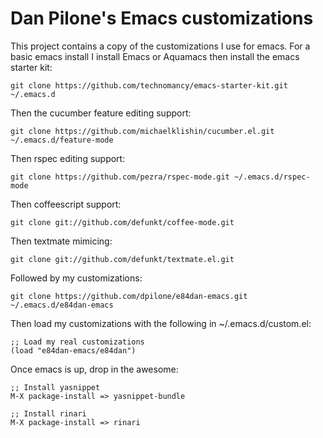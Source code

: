 # Dan Pilone's Emacs customizations
This project contains a copy of the customizations I use for emacs.
For a basic emacs install I install Emacs or Aquamacs then install the
emacs starter kit:

    git clone https://github.com/technomancy/emacs-starter-kit.git ~/.emacs.d

Then the cucumber feature editing support:

    git clone https://github.com/michaelklishin/cucumber.el.git ~/.emacs.d/feature-mode

Then rspec editing support:

    git clone https://github.com/pezra/rspec-mode.git ~/.emacs.d/rspec-mode

Then coffeescript support:

    git clone git://github.com/defunkt/coffee-mode.git

Then textmate mimicing:

    git clone git://github.com/defunkt/textmate.el.git

Followed by my customizations:

    git clone https://github.com/dpilone/e84dan-emacs.git ~/.emacs.d/e84dan-emacs

Then load my customizations with the following in ~/.emacs.d/custom.el:

    ;; Load my real customizations
    (load "e84dan-emacs/e84dan")

Once emacs is up, drop in the awesome:

    ;; Install yasnippet
    M-X package-install => yasnippet-bundle

    ;; Install rinari
    M-X package-install => rinari
